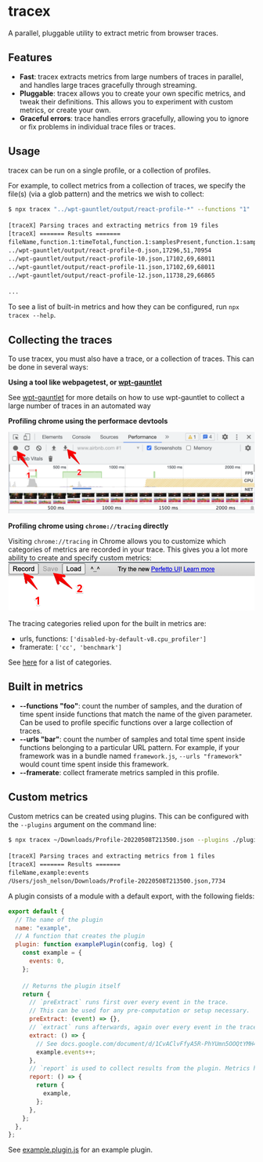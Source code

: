 # tracex

A parallel, pluggable utility to extract metric from browser traces.

## Features

- **Fast**: tracex extracts metrics from large numbers of traces in parallel, and handles large traces gracefully through streaming.
- **Pluggable**: tracex allows you to create your own specific metrics, and tweak their definitions. This allows you to experiment with custom metrics, or create your own.
- **Graceful errors**: trace handles errors gracefully, allowing you to ignore or fix problems in individual trace files or traces.

## Usage

tracex can be run on a single profile, or a collection of profiles.

For example, to collect metrics from a collection of traces, we specify the file(s) (via a glob pattern) and the metrics we wish to collect:

```sh
$ npx tracex "../wpt-gauntlet/output/react-profile-*" --functions "1"

[traceX] Parsing traces and extracting metrics from 19 files
[traceX] ======= Results =======
fileName,function.1:timeTotal,function.1:samplesPresent,function.1:sampleTotal
../wpt-gauntlet/output/react-profile-0.json,17296,51,70954
../wpt-gauntlet/output/react-profile-10.json,17102,69,68011
../wpt-gauntlet/output/react-profile-11.json,17102,69,68011
../wpt-gauntlet/output/react-profile-12.json,11738,29,66865

...
```

To see a list of built-in metrics and how they can be configured, run `npx tracex --help`.

## Collecting the traces

To use tracex, you must also have a trace, or a collection of traces. This can be done in several ways:

**Using a tool like webpagetest, or [wpt-gauntlet](https://github.com/jpnelson/wpt-gauntlet)**

See [wpt-gauntlet](https://github.com/jpnelson/wpt-gauntlet) for more details on how to use wpt-gauntlet to collect a large number of traces in an automated way

**Profiling chrome using the performace devtools**

![Click record and then save the profile to disk](docs/perf-devtools-save.png)

**Profiling chrome using `chrome://tracing` directly**

Visiting `chrome://tracing` in Chrome allows you to customize which categories of metrics are recorded in your trace. This gives you a lot more ability to create and specify custom metrics:
![Chrome tracing save](docs/chrome-tracing-save.png)

The tracing categories relied upon for the built in metrics are:

- urls, functions: `['disabled-by-default-v8.cpu_profiler']`
- framerate: `['cc', 'benchmark']`

See [here](https://chromium.googlesource.com/chromium/src/+/refs/heads/main/base/trace_event/builtin_categories.h) for a list of categories.

## Built in metrics

- **--functions "foo"**: count the number of samples, and the duration of time spent inside functions that match the name of the given parameter. Can be used to profile specific functions over a large collection of traces.
- **--urls "bar"**: count the number of samples and total time spent inside functions belonging to a particular URL pattern. For example, if your framework was in a bundle named `framework.js`, `--urls "framework"` would count time spent inside this framework.
- **--framerate**: collect framerate metrics sampled in this profile.

## Custom metrics

Custom metrics can be created using plugins. This can be configured with the `--plugins` argument on the command line:

```sh
$ npx tracex ~/Downloads/Profile-20220508T213500.json --plugins ./plugin/example.plugin.js

[traceX] Parsing traces and extracting metrics from 1 files
[traceX] ======= Results =======
fileName,example:events
/Users/josh_nelson/Downloads/Profile-20220508T213500.json,7734
```

A plugin consists of a module with a default export, with the following fields:

```js
export default {
  // The name of the plugin
  name: "example",
  // A function that creates the plugin
  plugin: function examplePlugin(config, log) {
    const example = {
      events: 0,
    };

    // Returns the plugin itself
    return {
      // `preExtract` runs first over every event in the trace.
      // This can be used for any pre-computation or setup necessary.
      preExtract: (event) => {},
      // `extract` runs afterwards, again over every event in the trace. Most work should be done here.
      extract: () => {
        // See docs.google.com/document/d/1CvAClvFfyA5R-PhYUmn5OOQtYMH4h6I0nSsKchNAySU/edit for documentation on the trace event format.
        example.events++;
      },
      // `report` is used to collect results from the plugin. Metrics have a key:subkey format, so ensure that metrics are namespaced in the object under a specific key.
      report: () => {
        return {
          example,
        };
      },
    };
  },
};
```

See [example.plugin.js](./plugin/example.plugin.js) for an example plugin.
